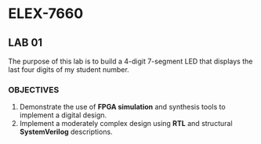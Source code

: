 # ELEX-7660

## LAB 01
The purpose of this lab is to build a 4-digit 7-segment LED that displays the last four digits of my student number. 

### OBJECTIVES
1. Demonstrate the use of **FPGA simulation** and synthesis tools to implement a digital design.
2. Implement a moderately complex design using **RTL** and structural **SystemVerilog** descriptions.
